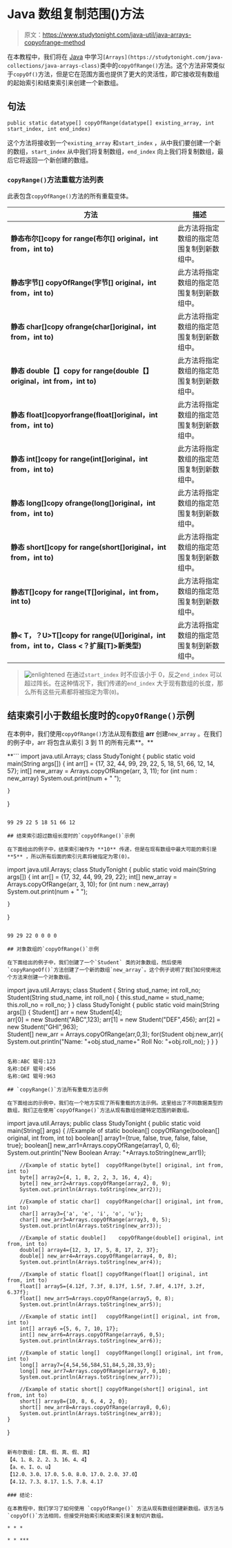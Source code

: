 # Java 数组复制范围()方法

> 原文：<https://www.studytonight.com/java-util/java-arrays-copyofrange-method>

在本教程中，我们将在 [Java](https://www.studytonight.com/java/) 中学习`[Arrays](https://studytonight.com/java-collections/java-arrays-class)`类中的`copyOfRange()`方法。这个方法非常类似于`copyOf()`方法，但是它在范围方面也提供了更大的灵活性，即它接收现有数组的起始索引和结束索引来创建一个新数组。

## 句法

```
public static datatype[] copyOfRange(datatype[] existing_array, int start_index, int end_index)
```

这个方法将接收到一个`existing_array` 和`start_index` ，从中我们要创建一个新的数组，`start_index` 从中我们将复制数组，`end_index` 向上我们将复制数组，最后它将返回一个新创建的数组。

### `copyRange()`方法重载方法列表

此表包含`copyOfRange()`方法的所有重载变体。

| 方法 | 描述 |
| --- | --- |
| **静态布尔[]copy for range(布尔[] original，int from，int to)** | 此方法将指定数组的指定范围复制到新数组中。 |
| **静态字节[] copyOfRange(字节[] original，int from，int to)** | 此方法将指定数组的指定范围复制到新数组中。 |
| **静态 char[]copy ofrange(char[]original，int from，int to)** | 此方法将指定数组的指定范围复制到新数组中。 |
| **静态 double【】copy for range(double【】original，int from，int to)** | 此方法将指定数组的指定范围复制到新数组中。 |
| **静态 float[]copyorfrange(float[]original，int from，int to)** | 此方法将指定数组的指定范围复制到新数组中。 |
| **静态 int[]copy for range(int[]original，int from，int to)** | 此方法将指定数组的指定范围复制到新数组中。 |
| **静态 long[]copy ofrange(long[]original，int from，int to)** | 此方法将指定数组的指定范围复制到新数组中。 |
| **静态 short[]copy for range(short[]original，int from，int to)** | 此方法将指定数组的指定范围复制到新数组中。 |
| **静态<T>T[]copy for range(T[]original，int from，int to)** | 此方法将指定数组的指定范围复制到新数组中。 |
| **静< T，？U>T[]copy for range(U[]original，int from，int to，Class <？扩展[T]>新类型)** | 此方法将指定数组的指定范围复制到新数组中。 |

> ![enlightened](../Images/bcefbc0bebd753ed2a05f55c0b74d9f0.png "enlightened") 在通过`start_index` 时不应该小于 0，反之`end_index` 可以超过阵长。在这种情况下，我们传递的`end_index` 大于现有数组的长度，那么所有这些元素都将被指定为零(`0`)。

## 结束索引小于数组长度时的`copyOfRange()`示例

在本例中，我们使用`copyOfRange()`方法从现有数组 **arr** 创建`new_array` 。在我们的例子中，arr 将包含从索引 3 到 11 的所有元素**。**

 **```
import java.util.Arrays; 
class StudyTonight { 
	public static void main(String args[]) 
	{ 
		int arr[] = {17, 32, 44, 99, 29, 22, 5, 18, 51, 66, 12, 14, 57}; 
		int[] new_array = Arrays.copyOfRange(arr, 3, 11); 
		for (int num : new_array) 
			System.out.print(num + " "); 

	} 
} 
```

99 29 22 5 18 51 66 12

## 结束索引超过数组长度时的`copyOfRange()`示例

在下面给出的例子中，结束索引被作为 **10** 传递，但是在现有数组中最大可能的索引是 **5** ，所以所有后面的索引元素将被指定为零(0)。

```
import java.util.Arrays; 
class StudyTonight { 
	public static void main(String args[]) 
	{ 
		int arr[] = {17, 32, 44, 99, 29, 22}; 
		int[] new_array = Arrays.copyOfRange(arr, 3, 10); 
		for (int num : new_array) 
			System.out.print(num + " "); 

	} 
} 
```

99 29 22 0 0 0 0

## 对象数组的`copyOfRange()`示例

在下面给出的例子中，我们创建了一个`Student` 类的对象数组，然后使用 `copyRangeOf()`方法创建了一个新的数组`new_array`。这个例子说明了我们如何使用这个方法来创建一个对象数组。

```
import java.util.Arrays;
class Student
{
	String stud_name;
	int roll_no;
	Student(String stud_name, int roll_no)
	{
		this.stud_name = stud_name;
		this.roll_no = roll_no;
	}
}
class StudyTonight { 
	public static void main(String args[]) 
	{ 
		Student[] arr = new Student[4];		
		arr[0] = new Student("ABC",123);
		arr[1] = new Student("DEF",456);
		arr[2] = new Student("GHI",963);		
		Student[] new_arr = Arrays.copyOfRange(arr,0,3);
		for(Student obj:new_arr){
			System.out.println("Name: "+obj.stud_name+" Roll No: "+obj.roll_no);
		}
	} 
} 
```

名称:ABC 辊号:123
名称:DEF 辊号:456
名称:GHI 辊号:963

## `copyRange()`方法所有重载方法示例

在下面给出的示例中，我们在一个地方实现了所有重载的方法示例。这里给出了不同数据类型的数组，我们正在使用`copyOfRange()`方法从现有数组创建特定范围的新数组。

```
import java.util.Arrays;
public class StudyTonight 
{
	public static void main(String[] args) 
	{
		//Example of static boolean[]	copyOfRange(boolean[] original, int from, int to)
		boolean[] array1={true, false, true, false, false, true};
		boolean[] new_arr1=Arrays.copyOfRange(array1, 0, 6);
		System.out.println("New Boolean Array: "+Arrays.toString(new_arr1));

		//Example of static byte[]	copyOfRange(byte[] original, int from, int to)
		byte[] array2={4, 1, 8, 2, 2, 3, 16, 4, 4};
		byte[] new_arr2=Arrays.copyOfRange(array2, 0, 9);
		System.out.println(Arrays.toString(new_arr2));

		//Example of static char[]	copyOfRange(char[] original, int from, int to)
		char[] array3={'a', 'e', 'i', 'o', 'u'};
		char[] new_arr3=Arrays.copyOfRange(array3, 0, 5);
		System.out.println(Arrays.toString(new_arr3));

		//Example of static double[]	copyOfRange(double[] original, int from, int to)
		double[] array4={12, 3, 17, 5, 8, 17, 2, 37};
		double[] new_arr4=Arrays.copyOfRange(array4, 0, 8);
		System.out.println(Arrays.toString(new_arr4));

		//Example of static float[]	copyOfRange(float[] original, int from, int to)
		float[] array5={4.12f, 7.3f, 8.17f, 1.5f, 7.8f, 4.17f, 3.2f, 6.37f};
		float[] new_arr5=Arrays.copyOfRange(array5, 0, 8);
		System.out.println(Arrays.toString(new_arr5));

		//Example of static int[]	copyOfRange(int[] original, int from, int to)
		int[] array6 ={5, 6, 7, 10, 17};		
		int[] new_arr6=Arrays.copyOfRange(array6, 0,5);
		System.out.println(Arrays.toString(new_arr6));

		//Example of static long[]	copyOfRange(long[] original, int from, int to)
		long[] array7={4,54,56,584,51,84,5,28,33,9};
		long[] new_arr7=Arrays.copyOfRange(array7, 0,10);
		System.out.println(Arrays.toString(new_arr7));

		//Example of static short[]	copyOfRange(short[] original, int from, int to)
		short[] array8={10, 8, 6, 4, 2, 0};
		short[] new_arr8=Arrays.copyOfRange(array8, 0,6);
		System.out.println(Arrays.toString(new_arr8));
	}
}
```

新布尔数组:【真、假、真、假、真】
【4、1、8、2、2、3、16、4、4】
【a、e、I、o、u】
【12.0、3.0、17.0、5.0、8.0、17.0、2.0、37.0】
【4.12、7.3、8.17、1.5、7.8、4.17

### 结论:

在本教程中，我们学习了如何使用 `copyOfRange()` 方法从现有数组创建新数组。该方法与`copyOf()`方法相同，但接受开始索引和结束索引来复制切片数组。

* * *

* * ***